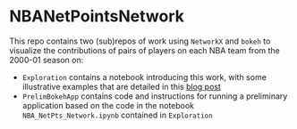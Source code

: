 # NBANetPointsNetwork

This repo contains two (sub)repos of work using `NetworkX` and `bokeh` to visualize the contributions of pairs of players on each NBA team from the 2000-01 season on:

* `Exploration` contains a notebook introducing this work, with some illustrative examples that are detailed in this [blog post](https://douglaswlee.github.io/NBA-Network/) 
* `PrelimBokehApp` contains code and instructions for running a preliminary application based on the code in the notebook `NBA_NetPts_Network.ipynb` contained in `Exploration`
